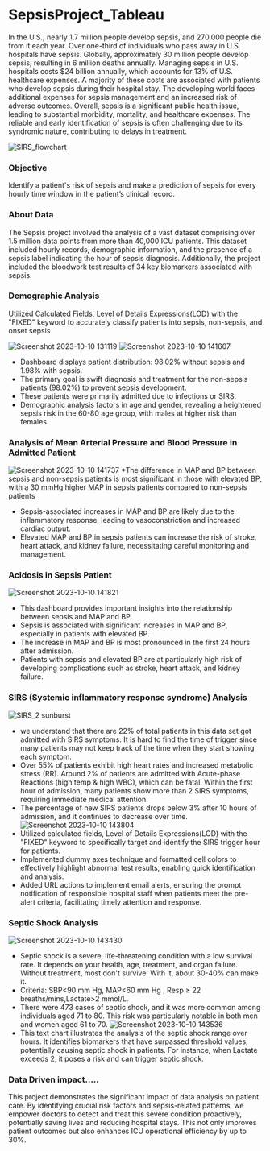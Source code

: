 # SepsisProject_Tableau
In the U.S., nearly 1.7 million people develop sepsis, and 270,000 people die from it each year. Over one-third of individuals who pass away in U.S. hospitals have sepsis. Globally, approximately 30 million people develop sepsis, resulting in 6 million deaths annually. Managing sepsis in U.S. hospitals costs $24 billion annually, which accounts for 13% of U.S. healthcare expenses. A majority of these costs are associated with patients who develop sepsis during their hospital stay. The developing world faces additional expenses for sepsis management and an increased risk of adverse outcomes. Overall, sepsis is a significant public health issue, leading to substantial morbidity, mortality, and healthcare expenses. The reliable and early identification of sepsis is often challenging due to its syndromic nature, contributing to delays in treatment.

![SIRS_flowchart](https://github.com/KrishnaVidja/SepsisProject_Tableau/assets/106781881/ab3ec548-d1e1-4820-bfdc-0e23bc0d5fa2)
### Objective
Identify a patient's risk of sepsis and make a prediction of sepsis for every hourly time window in the patient’s clinical record.

### About Data
The Sepsis project involved the analysis of a vast dataset comprising over 1.5 million data points from more than 40,000 ICU patients. This dataset included hourly records, demographic information, and the presence of a sepsis label indicating the hour of sepsis diagnosis. Additionally, the project included the bloodwork test results of 34 key biomarkers associated with sepsis.

### Demographic Analysis
Utilized Calculated Fields, Level of Details Expressions(LOD) with the "FIXED" keyword to accurately classify patients into sepsis, non-sepsis, and onset sepsis

![Screenshot 2023-10-10 131119](https://github.com/KrishnaVidja/SepsisProject_Tableau/assets/106781881/4cbce868-4447-4f68-8e70-24c0b4c27867)
![Screenshot 2023-10-10 141607](https://github.com/KrishnaVidja/SepsisProject_Tableau/assets/106781881/0b010000-ac1e-439c-bc77-0937a5ad20b7)
* Dashboard displays patient distribution: 98.02% without sepsis and 1.98% with sepsis.
* The primary goal is swift diagnosis and treatment for the non-sepsis patients (98.02%) to prevent sepsis development.
* These patients were primarily admitted due to infections or SIRS.
* Demographic analysis factors in age and gender, revealing a heightened sepsis risk in the 60-80 age group, with males at higher risk than females.
  
### Analysis of Mean Arterial Pressure and Blood Pressure in Admitted Patient
![Screenshot 2023-10-10 141737](https://github.com/KrishnaVidja/SepsisProject_Tableau/assets/106781881/0c4ee4b0-d36a-4175-89d3-ce26a8cb59e0)
*The difference in MAP and BP between sepsis and non-sepsis patients is most significant in those with elevated BP, with a 30 mmHg higher MAP in sepsis patients compared to non-sepsis patients
* Sepsis-associated increases in MAP and BP are likely due to the inflammatory response, leading to vasoconstriction and increased cardiac output.
* Elevated MAP and BP in sepsis patients can increase the risk of stroke, heart attack, and kidney failure, necessitating careful monitoring and management.
  
### Acidosis in Sepsis Patient
![Screenshot 2023-10-10 141821](https://github.com/KrishnaVidja/SepsisProject_Tableau/assets/106781881/f1bec77f-1b54-4af7-8f42-eaf541c59aab)
* This dashboard provides important insights into the relationship between sepsis and MAP and BP.
* Sepsis is associated with significant increases in MAP and BP, especially in patients with elevated BP.
* The increase in MAP and BP is most pronounced in the first 24 hours after admission.
* Patients with sepsis and elevated BP are at particularly high risk of developing complications such as stroke, heart attack, and kidney failure.

### SIRS (Systemic inflammatory response syndrome) Analysis
![SIRS_2 sunburst](https://github.com/KrishnaVidja/SepsisProject_Tableau/assets/106781881/c74d231a-6da3-4154-a89c-7436c6e10162)
* we understand that there are 22% of total patients in this data set got admitted with SIRS symptoms. It is hard to find the time of trigger since many patients may not keep track of the time when they start showing each symptom.
* Over 55% of patients exhibit high heart rates and increased metabolic stress (RR). Around 2% of patients are admitted with Acute-phase Reactions (high temp & high WBC), which can be fatal. Within the first hour of admission, many patients show more than 2 SIRS symptoms, requiring immediate medical attention.
* The percentage of new SIRS patients drops below 3% after 10 hours of admission, and it continues to decrease over time.
![Screenshot 2023-10-10 143804](https://github.com/KrishnaVidja/SepsisProject_Tableau/assets/106781881/305e538e-2d31-428b-b1c1-f977b4c4d09f)
* Utilized calculated fields, Level of Details Expressions(LOD) with the "FIXED" keyword to specifically target and identify the SIRS trigger hour for patients.
* Implemented dummy axes technique and formatted cell colors to effectively highlight abnormal test results, enabling quick identification and analysis.
* Added URL actions to implement email alerts, ensuring the prompt notification of responsible hospital staff when patients meet the pre-alert criteria, facilitating timely attention and response.

### Septic Shock Analysis
![Screenshot 2023-10-10 143430](https://github.com/KrishnaVidja/SepsisProject_Tableau/assets/106781881/6dfab5bb-dda7-48ae-8c25-9139ec28e4af)
* Septic shock is a severe, life-threatening condition with a low survival rate. It depends on your health, age, treatment, and organ failure. Without treatment, most don't survive. With it, about 30-40% can make it.
* Criteria: SBP<90 mm Hg, MAP<60 mm Hg , Resp ≥ 22 breaths/mins,Lactate>2 mmol/L.
* There were 473 cases of septic shock, and it was more common among individuals aged 71 to 80. This risk was particularly notable in both men and women aged 61 to 70.
![Screenshot 2023-10-10 143536](https://github.com/KrishnaVidja/SepsisProject_Tableau/assets/106781881/0673226a-9229-4183-b99a-0092c6e3e71c)
* This text chart illustrates the analysis of the septic shock range over hours. It identifies biomarkers that have surpassed threshold values, potentially causing septic shock in patients. For instance, when Lactate exceeds 2, it poses a risk and can trigger septic shock.

### Data Driven impact.....
This project demonstrates the significant impact of data analysis on patient care. By identifying crucial risk factors and sepsis-related patterns, we empower doctors to detect and treat this severe condition proactively, potentially saving lives and reducing hospital stays. This not only improves patient outcomes but also enhances ICU operational efficiency by up to 30%.







